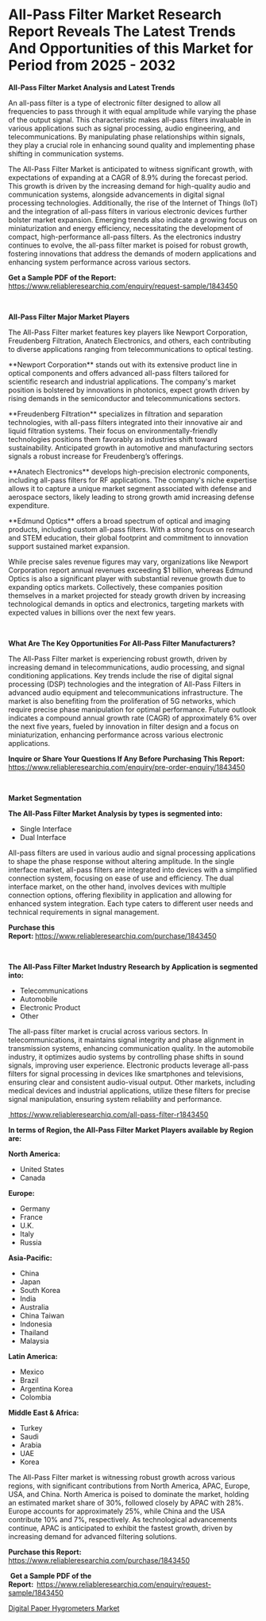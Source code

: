 <p><h1>All-Pass Filter Market Research Report Reveals The Latest Trends And Opportunities of this Market for Period from 2025 - 2032</h1></p><p><strong>All-Pass Filter Market Analysis and Latest Trends</strong></p>
<p><p>An all-pass filter is a type of electronic filter designed to allow all frequencies to pass through it with equal amplitude while varying the phase of the output signal. This characteristic makes all-pass filters invaluable in various applications such as signal processing, audio engineering, and telecommunications. By manipulating phase relationships within signals, they play a crucial role in enhancing sound quality and implementing phase shifting in communication systems.</p><p>The All-Pass Filter Market is anticipated to witness significant growth, with expectations of expanding at a CAGR of 8.9% during the forecast period. This growth is driven by the increasing demand for high-quality audio and communication systems, alongside advancements in digital signal processing technologies. Additionally, the rise of the Internet of Things (IoT) and the integration of all-pass filters in various electronic devices further bolster market expansion. Emerging trends also indicate a growing focus on miniaturization and energy efficiency, necessitating the development of compact, high-performance all-pass filters. As the electronics industry continues to evolve, the all-pass filter market is poised for robust growth, fostering innovations that address the demands of modern applications and enhancing system performance across various sectors.</p></p>
<p><strong>Get a Sample PDF of the Report:&nbsp;</strong> <a href="https://www.reliableresearchiq.com/enquiry/request-sample/1843450?utm_campaign=2580&utm_medium=2&utm_source=Github&utm_content=ia&utm_term=12042025&utm_id=all-pass-filter">https://www.reliableresearchiq.com/enquiry/request-sample/1843450</a></p>
<p>&nbsp;</p>
<p><strong>All-Pass Filter Major Market Players</strong></p>
<p><p>The All-Pass Filter market features key players like Newport Corporation, Freudenberg Filtration, Anatech Electronics, and others, each contributing to diverse applications ranging from telecommunications to optical testing.</p><p>**Newport Corporation** stands out with its extensive product line in optical components and offers advanced all-pass filters tailored for scientific research and industrial applications. The company's market position is bolstered by innovations in photonics, expect growth driven by rising demands in the semiconductor and telecommunications sectors.</p><p>**Freudenberg Filtration** specializes in filtration and separation technologies, with all-pass filters integrated into their innovative air and liquid filtration systems. Their focus on environmentally-friendly technologies positions them favorably as industries shift toward sustainability. Anticipated growth in automotive and manufacturing sectors signals a robust increase for Freudenberg’s offerings.</p><p>**Anatech Electronics** develops high-precision electronic components, including all-pass filters for RF applications. The company's niche expertise allows it to capture a unique market segment associated with defense and aerospace sectors, likely leading to strong growth amid increasing defense expenditure.</p><p>**Edmund Optics** offers a broad spectrum of optical and imaging products, including custom all-pass filters. With a strong focus on research and STEM education, their global footprint and commitment to innovation support sustained market expansion.</p><p>While precise sales revenue figures may vary, organizations like Newport Corporation report annual revenues exceeding $1 billion, whereas Edmund Optics is also a significant player with substantial revenue growth due to expanding optics markets. Collectively, these companies position themselves in a market projected for steady growth driven by increasing technological demands in optics and electronics, targeting markets with expected values in billions over the next few years.</p></p>
<p>&nbsp;</p>
<p><strong>What Are The Key Opportunities For All-Pass Filter Manufacturers?</strong></p>
<p><p>The All-Pass Filter market is experiencing robust growth, driven by increasing demand in telecommunications, audio processing, and signal conditioning applications. Key trends include the rise of digital signal processing (DSP) technologies and the integration of All-Pass Filters in advanced audio equipment and telecommunications infrastructure. The market is also benefiting from the proliferation of 5G networks, which require precise phase manipulation for optimal performance. Future outlook indicates a compound annual growth rate (CAGR) of approximately 6% over the next five years, fueled by innovation in filter design and a focus on miniaturization, enhancing performance across various electronic applications.</p></p>
<p><strong>Inquire or Share Your Questions If Any Before Purchasing This Report:</strong> <a href="https://www.reliableresearchiq.com/enquiry/pre-order-enquiry/1843450?utm_campaign=2580&utm_medium=2&utm_source=Github&utm_content=ia&utm_term=12042025&utm_id=all-pass-filter">https://www.reliableresearchiq.com/enquiry/pre-order-enquiry/1843450</a></p>
<p>&nbsp;</p>
<p><strong>Market Segmentation</strong></p>
<p><strong>The All-Pass Filter Market Analysis by types is segmented into:</strong></p>
<p><ul><li>Single Interface</li><li>Dual Interface</li></ul></p>
<p><p>All-pass filters are used in various audio and signal processing applications to shape the phase response without altering amplitude. In the single interface market, all-pass filters are integrated into devices with a simplified connection system, focusing on ease of use and efficiency. The dual interface market, on the other hand, involves devices with multiple connection options, offering flexibility in application and allowing for enhanced system integration. Each type caters to different user needs and technical requirements in signal management.</p></p>
<p><strong>Purchase this Report:&nbsp;</strong><a href="https://www.reliableresearchiq.com/purchase/1843450?utm_campaign=2580&utm_medium=2&utm_source=Github&utm_content=ia&utm_term=12042025&utm_id=all-pass-filter">https://www.reliableresearchiq.com/purchase/1843450</a></p>
<p>&nbsp;</p>
<p><strong>The All-Pass Filter Market Industry Research by Application is segmented into:</strong></p>
<p><ul><li>Telecommunications</li><li>Automobile</li><li>Electronic Product</li><li>Other</li></ul></p>
<p><p>The all-pass filter market is crucial across various sectors. In telecommunications, it maintains signal integrity and phase alignment in transmission systems, enhancing communication quality. In the automobile industry, it optimizes audio systems by controlling phase shifts in sound signals, improving user experience. Electronic products leverage all-pass filters for signal processing in devices like smartphones and televisions, ensuring clear and consistent audio-visual output. Other markets, including medical devices and industrial applications, utilize these filters for precise signal manipulation, ensuring system reliability and performance.</p></p>
<p><a href="https://www.reliableresearchiq.com/all-pass-filter-r1843450?utm_campaign=2580&utm_medium=2&utm_source=Github&utm_content=ia&utm_term=12042025&utm_id=all-pass-filter">&nbsp;https://www.reliableresearchiq.com/all-pass-filter-r1843450</a></p>
<p><strong>In terms of Region, the All-Pass Filter Market Players available by Region are:</strong></p>
<p>
    <p> <strong> North America: </strong>
        <ul>
            <li>United States</li>
            <li>Canada</li>
        </ul>
        </p> 
    <p> <strong> Europe: </strong>
        <ul>
            <li>Germany</li>
            <li>France</li>
            <li>U.K.</li>
            <li>Italy</li>
            <li>Russia</li>
        </ul>
        </p> 
    <p> <strong> Asia-Pacific: </strong>
        <ul>
            <li>China</li>
            <li>Japan</li>
            <li>South Korea</li>
            <li>India</li>
            <li>Australia</li>
            <li>China Taiwan</li>
            <li>Indonesia</li>
            <li>Thailand</li>
            <li>Malaysia</li>
        </ul>
        </p> 
    <p> <strong> Latin America: </strong>
        <ul>
            <li>Mexico</li>
            <li>Brazil</li>
            <li>Argentina Korea</li>
            <li>Colombia</li>
        </ul>
        </p> 
    <p> <strong> Middle East & Africa: </strong>
        <ul>
            <li>Turkey</li>
            <li>Saudi</li>
            <li>Arabia</li>
            <li>UAE</li>
            <li>Korea</li>
        </ul>
    </p>
    </p>
<p><p>The All-Pass Filter market is witnessing robust growth across various regions, with significant contributions from North America, APAC, Europe, USA, and China. North America is poised to dominate the market, holding an estimated market share of 30%, followed closely by APAC with 28%. Europe accounts for approximately 25%, while China and the USA contribute 10% and 7%, respectively. As technological advancements continue, APAC is anticipated to exhibit the fastest growth, driven by increasing demand for advanced filtering solutions.</p></p>
<p><strong>Purchase this Report: </strong><a href="https://www.reliableresearchiq.com/purchase/1843450?utm_campaign=2580&utm_medium=2&utm_source=Github&utm_content=ia&utm_term=12042025&utm_id=all-pass-filter">https://www.reliableresearchiq.com/purchase/1843450</a></p>
<p>&nbsp;<strong>Get a Sample PDF of the Report:&nbsp;&nbsp;</strong><a href="https://www.reliableresearchiq.com/enquiry/request-sample/1843450?utm_campaign=2580&utm_medium=2&utm_source=Github&utm_content=ia&utm_term=12042025&utm_id=all-pass-filter">https://www.reliableresearchiq.com/enquiry/request-sample/1843450</a></p>
<p><strong></strong></p>
<p><p><a href="https://github.com/bolalfredia7777/Market-Research-Report-List-1/blob/main/digital-paper-hygrometers-market.md?utm_campaign=2580&utm_medium=2&utm_source=Github&utm_content=ia&utm_term=12042025&utm_id=all-pass-filter">Digital Paper Hygrometers Market</a></p></p>